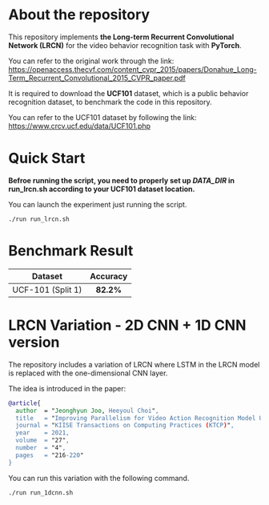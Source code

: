 # About the repository
This repository implements **the Long-term Recurrent Convolutional Network (LRCN)** for the video behavior recognition task with **PyTorch**.

You can refer to the original work through the link: https://openaccess.thecvf.com/content_cvpr_2015/papers/Donahue_Long-Term_Recurrent_Convolutional_2015_CVPR_paper.pdf

It is required to download the **UCF101** dataset, which is a public behavior recognition dataset, to benchmark the code in this repository.

You can refer to the UCF101 dataset by following the link: https://www.crcv.ucf.edu/data/UCF101.php

# Quick Start
**Befroe running the script, you need to properly set up *DATA_DIR* in run_lrcn.sh according to your UCF101 dataset location.**

You can launch the experiment just running the script.
```
./run run_lrcn.sh
```

# Benchmark Result
|    Dataset        | Accuracy |
| :---------------: | :---------------: |
| UCF-101 (Split 1)|  **82.2%** |


# LRCN Variation - 2D CNN + 1D CNN version
The repository includes a variation of LRCN where LSTM in the LRCN model is replaced with the one-dimensional CNN layer.

The idea is introduced in the paper:

```BibTeX
@article{
  author  = "Jeonghyun Joo, Heeyoul Choi",
  title   = "Improving Parallelism for Video Action Recognition Model Using One-dimensional Convolutional Neural Network",
  journal = "KIISE Transactions on Computing Practices (KTCP)",
  year    = 2021,
  volume  = "27",
  number  = "4",
  pages   = "216-220"
}
```

You can run this variation with the following command.
```
./run run_1dcnn.sh
```
